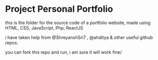 # Project Personal Portfolio
this is the folder for the source code of a portfolio website, made using HTML, CSS, JavaScript, Php, ReactJS

i have taken help from @ShreyanshSri7 , @ahditya & other useful github repos.

you can fork this repo and run, i am sure it will work fine/
